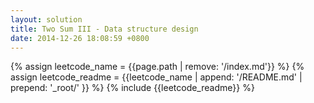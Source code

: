 ```yaml
---
layout: solution
title: Two Sum III - Data structure design
date: 2014-12-26 18:08:59 +0800
---
```

{% assign leetcode_name = {{page.path | remove: '/index.md'}}  %}
{% assign leetcode_readme = {{leetcode_name | append: '/README.md' | prepend: '_root/' }}  %}
{% include {{leetcode_readme}} %}
